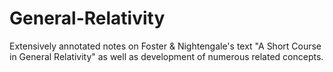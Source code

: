 # General-Relativity
Extensively annotated notes on Foster &amp; Nightengale's text "A Short Course in General Relativity" as well as development of numerous related concepts.
